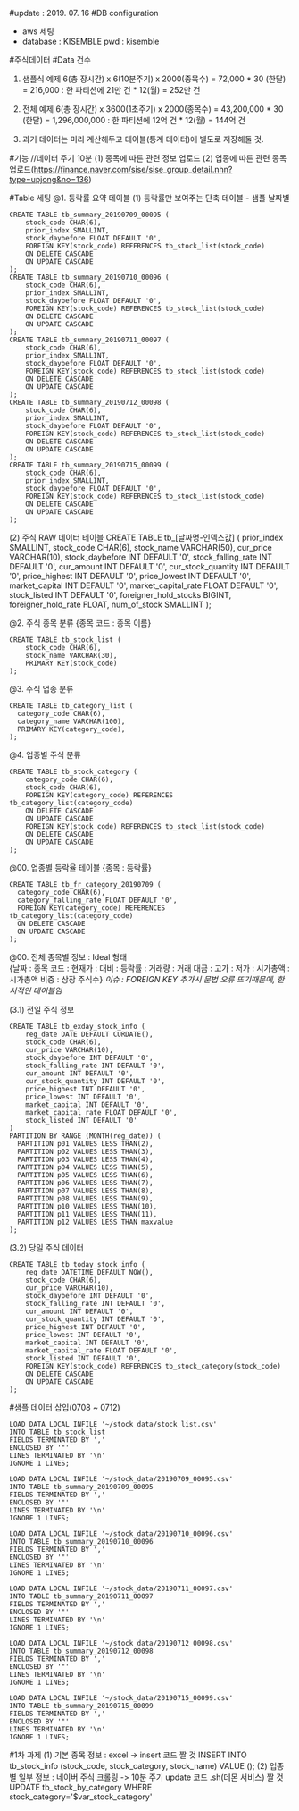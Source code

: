 #update : 2019. 07. 16
#DB configuration  
  - aws 세팅
  - database : KISEMBLE
    pwd : kisemble

#주식데이터
#Data 건수
1. 샘플식 예제
6(총 장시간) x 6(10분주기) x 2000(종목수) = 72,000 * 30 (한달) = 216,000
: 한 파티션에 21만 건 * 12(월) = 252만 건  

2. 전체 예제
6(총 장시간) x 3600(1초주기) x 2000(종목수) = 43,200,000 * 30 (한달) = 1,296,000,000
: 한 파티션에 12억 건 * 12(월) = 144억 건  

3. 과거 데이터는 미리 계산해두고 테이블(통계 데이터)에 별도로 저장해둘 것.

#기능
//데이터 주기 10분
(1) 종목에 따른 관련 정보 업로드
(2) 업종에 따른 관련 종목 업로드(https://finance.naver.com/sise/sise_group_detail.nhn?type=upjong&no=136)

#Table 세팅
@1. 등락률 요약 테이블
(1) 등락률만 보여주는 단축 테이블 - 샘플 날짜별
```
CREATE TABLE tb_summary_20190709_00095 (
    stock_code CHAR(6),
    prior_index SMALLINT,
    stock_daybefore FLOAT DEFAULT '0',
    FOREIGN KEY(stock_code) REFERENCES tb_stock_list(stock_code)
    ON DELETE CASCADE
    ON UPDATE CASCADE
);   
CREATE TABLE tb_summary_20190710_00096 (
    stock_code CHAR(6),
    prior_index SMALLINT,
    stock_daybefore FLOAT DEFAULT '0',
    FOREIGN KEY(stock_code) REFERENCES tb_stock_list(stock_code)
    ON DELETE CASCADE
    ON UPDATE CASCADE
);   
CREATE TABLE tb_summary_20190711_00097 (
    stock_code CHAR(6),
    prior_index SMALLINT,
    stock_daybefore FLOAT DEFAULT '0',
    FOREIGN KEY(stock_code) REFERENCES tb_stock_list(stock_code)
    ON DELETE CASCADE
    ON UPDATE CASCADE
);   
CREATE TABLE tb_summary_20190712_00098 (
    stock_code CHAR(6),
    prior_index SMALLINT,
    stock_daybefore FLOAT DEFAULT '0',
    FOREIGN KEY(stock_code) REFERENCES tb_stock_list(stock_code)
    ON DELETE CASCADE
    ON UPDATE CASCADE
);   
CREATE TABLE tb_summary_20190715_00099 (
    stock_code CHAR(6),
    prior_index SMALLINT,
    stock_daybefore FLOAT DEFAULT '0',
    FOREIGN KEY(stock_code) REFERENCES tb_stock_list(stock_code)
    ON DELETE CASCADE
    ON UPDATE CASCADE
);   
```
(2) 주식 RAW 데이터 테이블
CREATE TABLE tb_[날짜명-인덱스값] (
    prior_index SMALLINT,
    stock_code CHAR(6),
    stock_name VARCHAR(50),
    cur_price VARCHAR(10),
    stock_daybefore INT DEFAULT '0',
    stock_falling_rate INT DEFAULT '0',
    cur_amount INT DEFAULT '0',
    cur_stock_quantity INT DEFAULT '0',
    price_highest INT DEFAULT '0',
    price_lowest INT DEFAULT '0',
    market_capital INT DEFAULT '0',
    market_capital_rate FLOAT DEFAULT '0',
    stock_listed INT DEFAULT '0',
    foreigner_hold_stocks BIGINT,
    foreigner_hold_rate FLOAT,
    num_of_stock SMALLINT
);

@2. 주식 종목 분류
{종목 코드 : 종목 이름}
```
CREATE TABLE tb_stock_list (
    stock_code CHAR(6),
    stock_name VARCHAR(30),
    PRIMARY KEY(stock_code)
);
```
@3. 주식 업종 분류
```
CREATE TABLE tb_category_list (
  category_code CHAR(6),
  category_name VARCHAR(100),
  PRIMARY KEY(category_code),
);
```
@4. 업종별 주식 분류
```
CREATE TABLE tb_stock_category (
    category_code CHAR(6),
    stock_code CHAR(6),
    FOREIGN KEY(category_code) REFERENCES tb_category_list(category_code)
    ON DELETE CASCADE
    ON UPDATE CASCADE
    FOREIGN KEY(stock_code) REFERENCES tb_stock_list(stock_code)
    ON DELETE CASCADE
    ON UPDATE CASCADE
);
```
@00. 업종별 등락율 테이블
{종목 : 등락률}
```
CREATE TABLE tb_fr_category_20190709 (
  category_code CHAR(6),
  category_falling_rate FLOAT DEFAULT '0',
  FOREIGN KEY(category_code) REFERENCES tb_category_list(category_code)
  ON DELETE CASCADE
  ON UPDATE CASCADE
);  
```

@00. 전체 종목별 정보 : Ideal 형태  
{날짜 : 종목 코드 : 현재가 : 대비 : 등락률 : 거래량 : 거래 대금 : 고가 : 저가 : 시가총액 : 시가총액 비중 : 상장 주식수}
*이슈 : FOREIGN KEY 추가시 문법 오류 뜨기때문에, 한시적인 테이블임*

  (3.1) 전일 주식 정보
  ```
  CREATE TABLE tb_exday_stock_info (
      reg_date DATE DEFAULT CURDATE(),
      stock_code CHAR(6),
      cur_price VARCHAR(10),
      stock_daybefore INT DEFAULT '0',
      stock_falling_rate INT DEFAULT '0',
      cur_amount INT DEFAULT '0',
      cur_stock_quantity INT DEFAULT '0',
      price_highest INT DEFAULT '0',
      price_lowest INT DEFAULT '0',
      market_capital INT DEFAULT '0',
      market_capital_rate FLOAT DEFAULT '0',
      stock_listed INT DEFAULT '0'
  )
  PARTITION BY RANGE (MONTH(reg_date)) (
    PARTITION p01 VALUES LESS THAN(2),
    PARTITION p02 VALUES LESS THAN(3),
    PARTITION p03 VALUES LESS THAN(4),
    PARTITION p04 VALUES LESS THAN(5),
    PARTITION p05 VALUES LESS THAN(6),
    PARTITION p06 VALUES LESS THAN(7),
    PARTITION p07 VALUES LESS THAN(8),
    PARTITION p08 VALUES LESS THAN(9),
    PARTITION p10 VALUES LESS THAN(10),
    PARTITION p11 VALUES LESS THAN(11),
    PARTITION p12 VALUES LESS THAN maxvalue
  );
  ```

(3.2) 당일 주식 데이터
  ```
  CREATE TABLE tb_today_stock_info (
      reg_date DATETIME DEFAULT NOW(),
      stock_code CHAR(6),
      cur_price VARCHAR(10),
      stock_daybefore INT DEFAULT '0',
      stock_falling_rate INT DEFAULT '0',
      cur_amount INT DEFAULT '0',
      cur_stock_quantity INT DEFAULT '0',
      price_highest INT DEFAULT '0',
      price_lowest INT DEFAULT '0',
      market_capital INT DEFAULT '0',
      market_capital_rate FLOAT DEFAULT '0',
      stock_listed INT DEFAULT '0',
      FOREIGN KEY(stock_code) REFERENCES tb_stock_category(stock_code)
      ON DELETE CASCADE
      ON UPDATE CASCADE
  );
  ```
#샘플 데이터 삽입(0708 ~ 0712)
```
LOAD DATA LOCAL INFILE '~/stock_data/stock_list.csv'
INTO TABLE tb_stock_list
FIELDS TERMINATED BY ','
ENCLOSED BY '"'
LINES TERMINATED BY '\n'
IGNORE 1 LINES;
```
```
LOAD DATA LOCAL INFILE '~/stock_data/20190709_00095.csv'
INTO TABLE tb_summary_20190709_00095
FIELDS TERMINATED BY ','
ENCLOSED BY '"'
LINES TERMINATED BY '\n'
IGNORE 1 LINES;
```
```
LOAD DATA LOCAL INFILE '~/stock_data/20190710_00096.csv'
INTO TABLE tb_summary_20190710_00096
FIELDS TERMINATED BY ','
ENCLOSED BY '"'
LINES TERMINATED BY '\n'
IGNORE 1 LINES;
```
```
LOAD DATA LOCAL INFILE '~/stock_data/20190711_00097.csv'
INTO TABLE tb_summary_20190711_00097
FIELDS TERMINATED BY ','
ENCLOSED BY '"'
LINES TERMINATED BY '\n'
IGNORE 1 LINES;
```
```
LOAD DATA LOCAL INFILE '~/stock_data/20190712_00098.csv'
INTO TABLE tb_summary_20190712_00098
FIELDS TERMINATED BY ','
ENCLOSED BY '"'
LINES TERMINATED BY '\n'
IGNORE 1 LINES;
```
```
LOAD DATA LOCAL INFILE '~/stock_data/20190715_00099.csv'
INTO TABLE tb_summary_20190715_00099
FIELDS TERMINATED BY ','
ENCLOSED BY '"'
LINES TERMINATED BY '\n'
IGNORE 1 LINES;
```

#1차 과제
(1) 기본 종목 정보 : excel -> insert 코드 짤 것
INSERT INTO tb_stock_info (stock_code, stock_category, stock_name) VALUE ();
(2) 업종별 일부 정보 : 네이버 주식 크롤링 -> 10분 주기 update 코드 .sh(데몬 서비스) 짤 것
UPDATE tb_stock_by_category WHERE stock_category='$var_stock_category'
